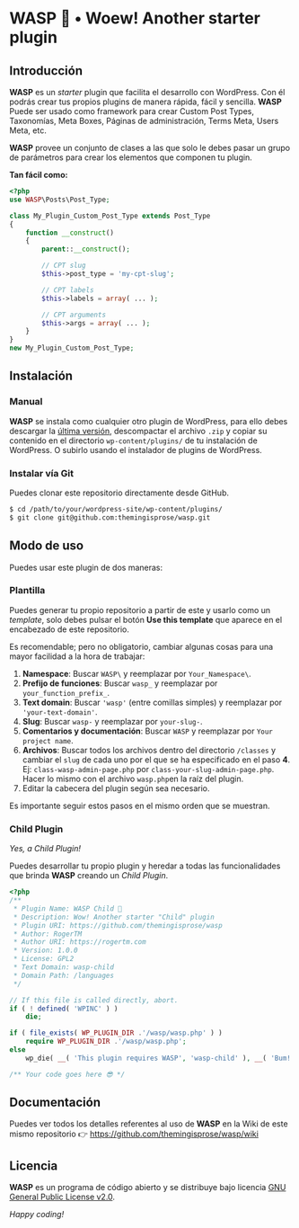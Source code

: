 # WASP 🐝 &bull; Woew! Another starter plugin

## Introducción

**WASP** es un _starter_ plugin que facilita el desarrollo con WordPress. Con él podrás crear tus propios plugins de manera rápida, fácil y sencilla. **WASP** Puede ser usado como framework para crear Custom Post Types, Taxonomías, Meta Boxes, Páginas de administración, Terms Meta, Users Meta, etc.

**WASP** provee un conjunto de clases a las que solo le debes pasar un grupo de parámetros para crear los elementos que componen tu plugin.

**Tan fácil como:**

```php
<?php
use WASP\Posts\Post_Type;

class My_Plugin_Custom_Post_Type extends Post_Type
{
	function __construct()
	{
		parent::__construct();

		// CPT slug
		$this->post_type = 'my-cpt-slug';

		// CPT labels
		$this->labels = array( ... );

		// CPT arguments
		$this->args = array( ... );
	}
}
new My_Plugin_Custom_Post_Type;
```

## Instalación

### Manual

**WASP** se instala como cualquier otro plugin de WordPress, para ello debes descargar la [última versión](https://github.com/themingisprose/wasp/archive/refs/heads/main.zip), descompactar el archivo `.zip` y copiar su contenido en el directorio `wp-content/plugins/` de tu instalación de WordPress. O subirlo usando el instalador de plugins de WordPress.

### Instalar vía Git

Puedes clonar este repositorio directamente desde GitHub.

```bash
$ cd /path/to/your/wordpress-site/wp-content/plugins/
$ git clone git@github.com:themingisprose/wasp.git
```

## Modo de uso

Puedes usar este plugin de dos maneras:

### Plantilla

Puedes generar tu propio repositorio a partir de este y usarlo como un _template_, solo debes pulsar el botón **Use this template** que aparece en el encabezado de este repositorio.

Es recomendable; pero no obligatorio, cambiar algunas cosas para una mayor facilidad a la hora de trabajar:

1. **Namespace**: Buscar `WASP\` y reemplazar por `Your_Namespace\`.
2. **Prefijo de funciones**: Buscar `wasp_` y reemplazar por `your_function_prefix_`.
3. **Text domain**: Buscar `'wasp'` (entre comillas simples) y reemplazar por `'your-text-domain'`.
4. **Slug**: Buscar `wasp-` y reemplazar por `your-slug-`.
5. **Comentarios y documentación**: Buscar `WASP` y reemplazar por `Your project name`.
6. **Archivos**: Buscar todos los archivos dentro del directorio `/classes` y cambiar el `slug` de cada uno por el que se ha especificado en el paso **4**. Ej: `class-wasp-admin-page.php` por `class-your-slug-admin-page.php`. Hacer lo mismo con el archivo `wasp.php`en la raíz del plugin.
7. Editar la cabecera del plugin según sea necesario.

Es importante seguir estos pasos en el mismo orden que se muestran.

### Child Plugin

_Yes, a Child Plugin!_

Puedes desarrollar tu propio plugin y heredar a todas las funcionalidades que brinda **WASP** creando un _Child Plugin_.

```php
<?php
/**
 * Plugin Name: WASP Child 🐝
 * Description: Wow! Another starter "Child" plugin
 * Plugin URI: https://github.com/themingisprose/wasp
 * Author: RogerTM
 * Author URI: https://rogertm.com
 * Version: 1.0.0
 * License: GPL2
 * Text Domain: wasp-child
 * Domain Path: /languages
 */

// If this file is called directly, abort.
if ( ! defined( 'WPINC' ) )
    die;

if ( file_exists( WP_PLUGIN_DIR .'/wasp/wasp.php' ) )
	require WP_PLUGIN_DIR .'/wasp/wasp.php';
else
	wp_die( __( 'This plugin requires WASP', 'wasp-child' ), __( 'Bum! 💣', 'wasp-child' ) );

/** Your code goes here 😎 */
```

## Documentación

Puedes ver todos los detalles referentes al uso de **WASP** en la Wiki de este mismo repositorio 👉 https://github.com/themingisprose/wasp/wiki

## Licencia

**WASP** es un programa de código abierto y se distribuye bajo licencia [GNU General Public License v2.0](https://github.com/themingisprose/wasp/blob/main/LICENSE).

_Happy coding!_
